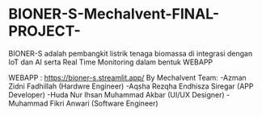 # BIONER-S-Mechalvent-FINAL-PROJECT-
BIONER-S adalah pembangkit listrik tenaga biomassa di integrasi dengan IoT dan AI serta Real Time Monitoring dalam bentuk WEBAPP

WEBAPP : https://bioner-s.streamlit.app/
By Mechalvent Team:
-Azman Zidni Fadhillah (Hardwre Engineer)
-Aqsha Rezqha Endhisza Siregar (APP Developer)
-Huda Nur Ihsan Muhammad Akbar (UI/UX Designer)
-Muhammad Fikri Anwari (Software Engineer)



                                                                                                
